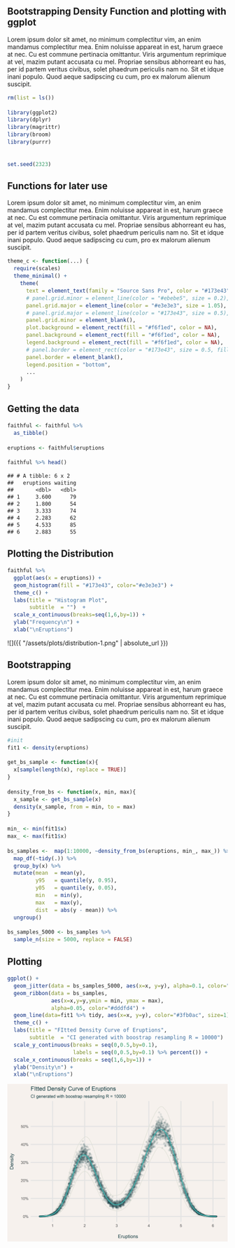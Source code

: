 Bootstrapping Density Function and plotting with ggplot
-------------------------------------------------------

Lorem ipsum dolor sit amet, no minimum complectitur vim, an enim mandamus complectitur mea. Enim noluisse appareat in est, harum graece at nec. Cu est commune pertinacia omittantur. Viris argumentum reprimique at vel, mazim putant accusata cu mel. Propriae sensibus abhorreant eu has, per id partem veritus civibus, solet phaedrum periculis nam no. Sit et idque inani populo. Quod aeque sadipscing cu cum, pro ex malorum alienum suscipit.

``` r
rm(list = ls())

library(ggplot2)
library(dplyr)
library(magrittr)
library(broom)
library(purrr)


set.seed(2323)
```

Functions for later use
-----------------------

Lorem ipsum dolor sit amet, no minimum complectitur vim, an enim mandamus complectitur mea. Enim noluisse appareat in est, harum graece at nec. Cu est commune pertinacia omittantur. Viris argumentum reprimique at vel, mazim putant accusata cu mel. Propriae sensibus abhorreant eu has, per id partem veritus civibus, solet phaedrum periculis nam no. Sit et idque inani populo. Quod aeque sadipscing cu cum, pro ex malorum alienum suscipit.

``` r
theme_c <- function(...) {
  require(scales)
  theme_minimal() +
    theme(
      text = element_text(family = "Source Sans Pro", color = "#173e43", size=11),
      # panel.grid.minor = element_line(color = "#ebebe5", size = 0.2),
      panel.grid.major = element_line(color = "#e3e3e3", size = 1.05),
      # panel.grid.major = element_line(color = "#173e43", size = 0.5),
      panel.grid.minor = element_blank(),
      plot.background = element_rect(fill = "#f6f1ed", color = NA), 
      panel.background = element_rect(fill = "#f6f1ed", color = NA), 
      legend.background = element_rect(fill = "#f6f1ed", color = NA),
      # panel.border = element_rect(color = "#173e43", size = 0.5, fill = NA),
      panel.border = element_blank(),
      legend.position = "bottom",
      ...
    )
}
```

Getting the data
----------------

``` r
faithful <- faithful %>%
  as_tibble()

eruptions <- faithful$eruptions

faithful %>% head()
```

    ## # A tibble: 6 x 2
    ##   eruptions waiting
    ##       <dbl>   <dbl>
    ## 1     3.600      79
    ## 2     1.800      54
    ## 3     3.333      74
    ## 4     2.283      62
    ## 5     4.533      85
    ## 6     2.883      55

Plotting the Distribution
-------------------------

``` r
faithful %>% 
  ggplot(aes(x = eruptions)) +
  geom_histogram(fill = "#173e43", color="#e3e3e3") +
  theme_c() +
  labs(title = "Histogram Plot",
       subtitle  = "")  +
  scale_x_continuous(breaks=seq(1,6,by=1)) +
  ylab("Frequency\n") +
  xlab("\nEruptions")
```

![]({{ "/assets/plots/distribution-1.png" | absolute_url }})

Bootstrapping
-------------

Lorem ipsum dolor sit amet, no minimum complectitur vim, an enim mandamus complectitur mea. Enim noluisse appareat in est, harum graece at nec. Cu est commune pertinacia omittantur. Viris argumentum reprimique at vel, mazim putant accusata cu mel. Propriae sensibus abhorreant eu has, per id partem veritus civibus, solet phaedrum periculis nam no. Sit et idque inani populo. Quod aeque sadipscing cu cum, pro ex malorum alienum suscipit.

``` r
#init
fit1 <- density(eruptions)

get_bs_sample <- function(x){
  x[sample(length(x), replace = TRUE)]
}

density_from_bs <- function(x, min, max){
  x_sample <- get_bs_sample(x)
  density(x_sample, from = min, to = max)
}

min_ <- min(fit1$x)
max_ <- max(fit1$x)

bs_samples <-  map(1:10000, ~density_from_bs(eruptions, min_, max_)) %>%
  map_df(~tidy(.)) %>% 
  group_by(x) %>% 
  mutate(mean  = mean(y),
         y95   = quantile(y, 0.95),
         y05   = quantile(y, 0.05),
         min   = min(y),
         max   = max(y),
         dist  = abs(y - mean)) %>% 
  ungroup()

bs_samples_5000 <- bs_samples %>% 
  sample_n(size = 5000, replace = FALSE)
```

Plotting
--------

``` r
ggplot() +
  geom_jitter(data = bs_samples_5000, aes(x=x, y=y), alpha=0.1, color="#173e43") +
  geom_ribbon(data = bs_samples,
              aes(x=x,y=y,ymin = min, ymax = max),
              alpha=0.05, color="#dddfd4") +
  geom_line(data=fit1 %>% tidy, aes(x=x, y=y), color="#3fb0ac", size=1) +
  theme_c() +
  labs(title = "FItted Density Curve of Eruptions",
       subtitle  = "CI generated with boostrap resampling R = 10000")  +
  scale_y_continuous(breaks = seq(0,0.5,by=0.1),
                     labels = seq(0,0.5,by=0.1) %>% percent()) +
  scale_x_continuous(breaks = seq(1,6,by=1)) +
  ylab("Density\n") +
  xlab("\nEruptions")
```

![](../assets/plots/get-1.png)
